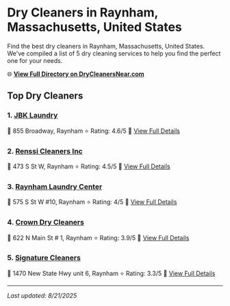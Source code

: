 # Dry Cleaners in Raynham, Massachusetts, United States

Find the best dry cleaners in Raynham, Massachusetts, United States. We've compiled a list of 5 dry cleaning services to help you find the perfect one for your needs.

🌐 **[View Full Directory on DryCleanersNear.com](https://drycleanersnear.com/city/US/Massachusetts/Raynham)**

## Top Dry Cleaners

### 1. [JBK Laundry](https://drycleanersnear.com/dryCleaner/68819412a2f5b6ba0749a31e/jbk-laundry)
📍 855 Broadway, Raynham
⭐ Rating: 4.6/5
🔗 [View Full Details](https://drycleanersnear.com/dryCleaner/68819412a2f5b6ba0749a31e/jbk-laundry)

### 2. [Renssi Cleaners Inc](https://drycleanersnear.com/dryCleaner/68819450a2f5b6ba0749a51a/renssi-cleaners-inc)
📍 473 S St W, Raynham
⭐ Rating: 4.5/5
🔗 [View Full Details](https://drycleanersnear.com/dryCleaner/68819450a2f5b6ba0749a51a/renssi-cleaners-inc)

### 3. [Raynham Laundry Center](https://drycleanersnear.com/dryCleaner/688193f3a2f5b6ba0749a238/raynham-laundry-center)
📍 575 S St W #10, Raynham
⭐ Rating: 4/5
🔗 [View Full Details](https://drycleanersnear.com/dryCleaner/688193f3a2f5b6ba0749a238/raynham-laundry-center)

### 4. [Crown Dry Cleaners](https://drycleanersnear.com/dryCleaner/6881940aa2f5b6ba0749a2de/crown-dry-cleaners)
📍 622 N Main St # 1, Raynham
⭐ Rating: 3.9/5
🔗 [View Full Details](https://drycleanersnear.com/dryCleaner/6881940aa2f5b6ba0749a2de/crown-dry-cleaners)

### 5. [Signature Cleaners](https://drycleanersnear.com/dryCleaner/68819454a2f5b6ba0749a538/signature-cleaners)
📍 1470 New State Hwy unit 6, Raynham
⭐ Rating: 3.3/5
🔗 [View Full Details](https://drycleanersnear.com/dryCleaner/68819454a2f5b6ba0749a538/signature-cleaners)


---

*Last updated: 8/21/2025*
